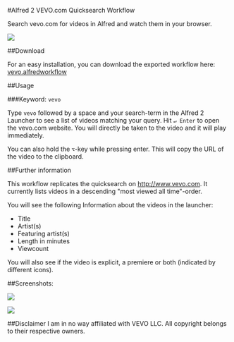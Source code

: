 #Alfred 2 VEVO.com Quicksearch Workflow

Search vevo.com for videos in Alfred and watch them in your browser.

![](https://raw.github.com/cdraeger/alfred2-vevo-workflow/master/screenshots/results.png)

##Download

For an easy installation, you can download the exported workflow here: [vevo.alfredworkflow](export/vevo.alfredworkflow)

##Usage

###Keyword: `vevo`

Type `vevo` followed by a space and your search-term in the Alfred 2 Launcher to see a list of videos matching your query. Hit `↵ Enter` to open the vevo.com website. You will directly be taken to the video and it will play immediately.

You can also hold the `⌥`-key  while pressing enter. This will copy the URL of the video to the clipboard.

##Further information

This workflow replicates the quicksearch on http://www.vevo.com. It currently lists videos in a descending "most viewed all time"-order.

You will see the following Information about the videos in the launcher:
- Title
- Artist(s)
- Featuring artist(s)
- Length in minutes
- Viewcount

You will also see if the video is explicit, a premiere or both (indicated by different icons).

##Screenshots:

![](https://raw.github.com/cdraeger/alfred2-vevo-workflow/master/screenshots/search.png)

![](https://raw.github.com/cdraeger/alfred2-vevo-workflow/master/screenshots/results.png)

##Disclaimer
I am in no way affiliated with VEVO LLC. All copyright belongs to their respective owners.
